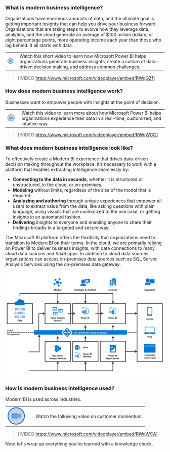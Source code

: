 ### What is modern business intelligence?

Organizations have enormous amounts of data, and the ultimate goal is getting important insights that can help you drive your business forward. Organizations that are taking steps to evolve how they leverage data, analytics, and the cloud generate an average of $100 million dollars, or eight percentage points, more operating income each year than those who lag behind. It all starts with data.

|  |  |
| ------------ | -------------| 
|![Icon indicating play video](../media/video-icon.png)|Watch this short video to learn how Microsoft Power BI helps organizations generate business insights, create a culture of data-driven decision making, and address common challenges.|

>[!VIDEO https://www.microsoft.com/videoplayer/embed/RWqGZf]

### How does modern business intelligence work?

Businesses want to empower people with insights at the point of decision. 

|  |  |
| ------------ | -------------| 
|![Icon indicating play video](../media/video-icon.png)|Watch this video to learn more about how Microsoft Power BI helps organizations experience their data in a real-time, customized, and intuitive way.|

>[!VIDEO https://www.microsoft.com/videoplayer/embed/RWqWCC]

### What does modern business intelligence look like?

To effectively create a Modern BI experience that drives data-driven decision making throughout the workplace, it’s necessary to work with a platform that enables extracting intelligence seamlessly by:  

- **Connecting to the data in seconds**, whether it is structured or unstructured, in the cloud, or on-premises.
- **Modeling** without limits, regardless of the size of the model that is required.
- **Analyzing and authoring** through unique experiences that empower all users to extract value from the data, like asking questions with plain language, using visuals that are customized to the use case, or getting insights in an automated fashion.
- **Delivering** insights to everyone and enabling anyone to share their findings broadly in a targeted and secure way.

The Microsoft BI platform offers the flexibility that organizations need to transition to Modern BI on their terms. In the cloud, we are primarily relying on Power BI to deliver business insights, with data connections to many cloud data sources and SaaS apps. In addition to cloud data sources, organizations can access on-premises data sources such as SQL Server Analysis Services using the on-premises data gateway.

![Microsoft business intelligence diagram](../media/microsoft-business-intelligence.png)

### How is modern business intelligence used?

Modern BI is used across industries. 

|  |  |
| ------------ | -------------| 
|![Icon indicating play video](../media/video-icon.png)|Watch the following video on customer momentum.|

>[!VIDEO https://www.microsoft.com/videoplayer/embed/RWqWCA]

Now, let's wrap up everything you've learned with a knowledge check.